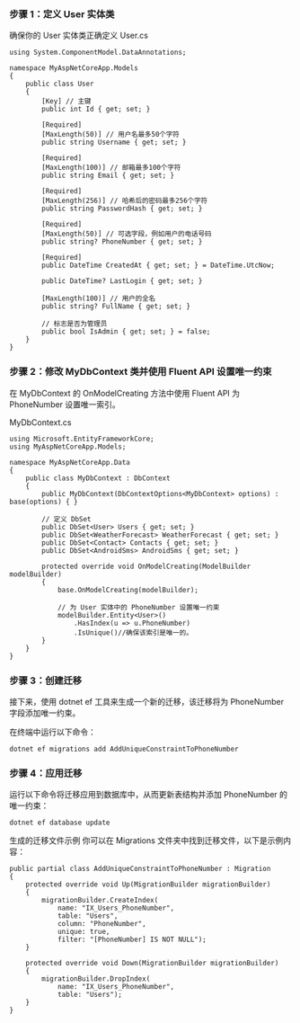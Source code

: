 ### 步骤 1：定义 User 实体类
确保你的 User 实体类正确定义
User.cs
``` using System;
using System.ComponentModel.DataAnnotations;

namespace MyAspNetCoreApp.Models
{
    public class User
    {
        [Key] // 主键
        public int Id { get; set; }

        [Required]
        [MaxLength(50)] // 用户名最多50个字符
        public string Username { get; set; }

        [Required]
        [MaxLength(100)] // 邮箱最多100个字符
        public string Email { get; set; }

        [Required]
        [MaxLength(256)] // 哈希后的密码最多256个字符
        public string PasswordHash { get; set; }

        [Required]
        [MaxLength(50)] // 可选字段，例如用户的电话号码
        public string? PhoneNumber { get; set; }

        [Required]
        public DateTime CreatedAt { get; set; } = DateTime.UtcNow;

        public DateTime? LastLogin { get; set; }

        [MaxLength(100)] // 用户的全名
        public string? FullName { get; set; }

        // 标志是否为管理员
        public bool IsAdmin { get; set; } = false;
    }
}
 ```

### 步骤 2：修改 MyDbContext 类并使用 Fluent API 设置唯一约束
在 MyDbContext 的 OnModelCreating 方法中使用 Fluent API 为 PhoneNumber 设置唯一索引。

MyDbContext.cs
```
using Microsoft.EntityFrameworkCore;
using MyAspNetCoreApp.Models;

namespace MyAspNetCoreApp.Data
{
    public class MyDbContext : DbContext
    {
        public MyDbContext(DbContextOptions<MyDbContext> options) : base(options) { }

        // 定义 DbSet
        public DbSet<User> Users { get; set; }
        public DbSet<WeatherForecast> WeatherForecast { get; set; }
        public DbSet<Contact> Contacts { get; set; }
        public DbSet<AndroidSms> AndroidSms { get; set; }

        protected override void OnModelCreating(ModelBuilder modelBuilder)
        {
            base.OnModelCreating(modelBuilder);

            // 为 User 实体中的 PhoneNumber 设置唯一约束
            modelBuilder.Entity<User>()
                .HasIndex(u => u.PhoneNumber)
                .IsUnique()//确保该索引是唯一的。
        }
    }
}
```

### 步骤 3：创建迁移
接下来，使用 dotnet ef 工具来生成一个新的迁移，该迁移将为 PhoneNumber 字段添加唯一约束。

在终端中运行以下命令：
```
dotnet ef migrations add AddUniqueConstraintToPhoneNumber

```

### 步骤 4：应用迁移
运行以下命令将迁移应用到数据库中，从而更新表结构并添加 PhoneNumber 的唯一约束：
```
dotnet ef database update
```
生成的迁移文件示例
你可以在 Migrations 文件夹中找到迁移文件，以下是示例内容：
```
public partial class AddUniqueConstraintToPhoneNumber : Migration
{
    protected override void Up(MigrationBuilder migrationBuilder)
    {
        migrationBuilder.CreateIndex(
            name: "IX_Users_PhoneNumber",
            table: "Users",
            column: "PhoneNumber",
            unique: true,
            filter: "[PhoneNumber] IS NOT NULL");
    }

    protected override void Down(MigrationBuilder migrationBuilder)
    {
        migrationBuilder.DropIndex(
            name: "IX_Users_PhoneNumber",
            table: "Users");
    }
}

```
